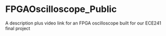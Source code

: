 # FPGAOscilloscope_Public
A description plus video link for an FPGA oscilloscope built for our ECE241 final project 
